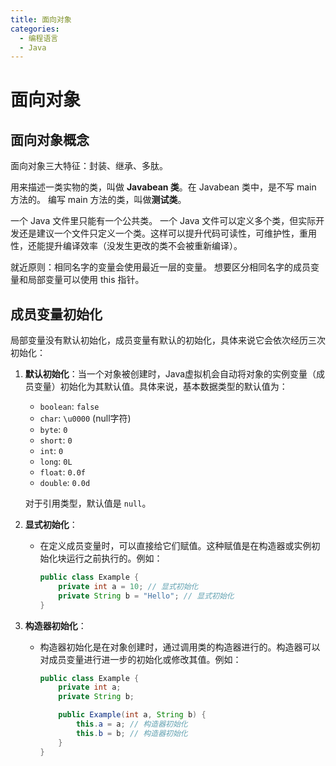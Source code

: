 ```yaml
---
title: 面向对象
categories:
  - 编程语言
  - Java
---
```

# 面向对象

## 面向对象概念

面向对象三大特征：封装、继承、多肽。



用来描述一类实物的类，叫做 **Javabean 类**。在 Javabean 类中，是不写 main 方法的。
编写 main 方法的类，叫做**测试类**。



一个 Java 文件里只能有一个公共类。
一个 Java 文件可以定义多个类，但实际开发还是建议一个文件只定义一个类。这样可以提升代码可读性，可维护性，重用性，还能提升编译效率（没发生更改的类不会被重新编译）。



就近原则：相同名字的变量会使用最近一层的变量。
想要区分相同名字的成员变量和局部变量可以使用 this 指针。



## 成员变量初始化

局部变量没有默认初始化，成员变量有默认的初始化，具体来说它会依次经历三次初始化：

1. **默认初始化**：当一个对象被创建时，Java虚拟机会自动将对象的实例变量（成员变量）初始化为其默认值。具体来说，基本数据类型的默认值为：

   - `boolean`: `false`
   - `char`: `\u0000` (null字符)
   - `byte`: `0`
   - `short`: `0`
   - `int`: `0`
   - `long`: `0L`
   - `float`: `0.0f`
   - `double`: `0.0d`

   对于引用类型，默认值是 `null`。

2. **显式初始化**：

   - 在定义成员变量时，可以直接给它们赋值。这种赋值是在构造器或实例初始化块运行之前执行的。例如：

     ```java
     public class Example {
         private int a = 10; // 显式初始化
         private String b = "Hello"; // 显式初始化
     }
     ```

3. **构造器初始化**：

   - 构造器初始化是在对象创建时，通过调用类的构造器进行的。构造器可以对成员变量进行进一步的初始化或修改其值。例如：

     ```java
     public class Example {
         private int a;
         private String b;
     
         public Example(int a, String b) {
             this.a = a; // 构造器初始化
             this.b = b; // 构造器初始化
         }
     }
     ```

